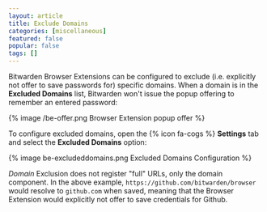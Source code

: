 ```yaml
---
layout: article
title: Exclude Domains
categories: [miscellaneous]
featured: false
popular: false
tags: []
---
```


Bitwarden Browser Extensions can be configured to exclude (i.e. explicitly not offer to save passwords for) specific domains. When a domain is in the **Excluded Domains** list, Bitwarden won't issue the popup offering to remember an entered password:

{% image /be-offer.png Browser Extension popup offer %}

To configure excluded domains, open the {% icon fa-cogs %} **Settings** tab and select the **Excluded Domains** option:

{% image be-excludeddomains.png Excluded Domains Configuration %}

*Domain* Exclusion does not register "full" URLs, only the domain component. In the above example, `https://github.com/bitwarden/browser` would resolve to `github.com` when saved, meaning that the Browser Extension would explicitly not offer to save credentials for Github.
